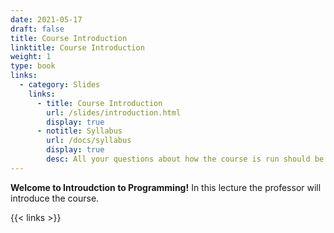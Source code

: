 ```yaml
---
date: 2021-05-17
draft: false
title: Course Introduction
linktitle: Course Introduction
weight: 1
type: book
links: 
  - category: Slides
    links:
      - title: Course Introduction
        url: /slides/introduction.html
        display: true
      - notitle: Syllabus 
        url: /docs/syllabus
        display: true
        desc: All your questions about how the course is run should be in here.
---
```



**Welcome to Introudction to Programming!** In this lecture the professor will introduce the course. 


{{< links >}}

